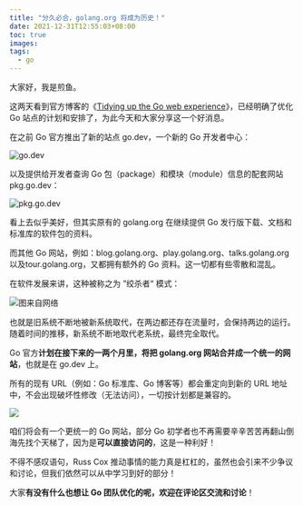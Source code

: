```yaml
---
title: "分久必合，golang.org 将成为历史！"
date: 2021-12-31T12:55:03+08:00
toc: true
images:
tags: 
  - go
---
```


大家好，我是煎鱼。

这两天看到官方博客的《[Tidying up the Go web experience](https://go.dev/blog/tidy-web "Tidying up the Go web experience")》，已经明确了优化 Go 站点的计划和安排了，为此今天和大家分享这一个好消息。

在之前 Go 官方推出了新的站点 go.dev，一个新的 Go 开发者中心：

![go.dev](https://files.mdnice.com/user/3610/c70f1330-64da-4b65-8988-f9dbe6b1df05.png)

以及提供给开发者查询 Go 包（package）和模块（module）信息的配套网站 pkg.go.dev：

![pkg.go.dev](https://files.mdnice.com/user/3610/41df22df-78e2-4b15-83d7-c8e38fcaba54.png)

看上去似乎美好，但其实原有的 golang.org 在继续提供 Go 发行版下载、文档和标准库的软件包的资料。

而其他 Go 网站，例如：blog.golang.org、play.golang.org、talks.golang.org 以及tour.golang.org，又都拥有额外的 Go 资料。这一切都有些零散和混乱。

在软件发展来讲，这种被称之为 ”绞杀者“ 模式：

![图来自网络](https://files.mdnice.com/user/3610/4645e874-771a-452a-b4ba-e41d8ffe5673.png)

也就是旧系统不断地被新系统取代，在两边都还存在流量时，会保持两边的运行。随着时间的推移，新系统不断地取代老系统，最终完全取代。

Go 官方**计划在接下来的一两个月里，将把 golang.org 网站合并成一个统一的网站**，也就是在 go.dev 上。

所有的现有 URL（例如：Go 标准库、Go 博客等）都会重定向到新的 URL 地址中，不会出现破坏性修改（无法访问），一切按计划都是兼容的。


![](https://files.mdnice.com/user/3610/0708fcf4-90b2-4451-8a3d-5bf5ce2a1dfa.png)


咱们将会有一个更统一的 Go 网站，部分 Go 初学者也不再需要辛辛苦苦再翻山倒海先找个天梯了，因为是**可以直接访问的**，这是一种利好！

不得不感叹语句，Russ Cox 推动事情的能力真是杠杠的，虽然也会引来不少争议和讨论，但我们依然可以从中学习到好的部分！

大家**有没有什么也想让 Go 团队优化的呢，欢迎在评论区交流和讨论**！